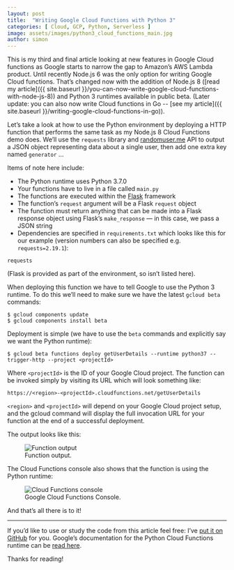 ```yaml
---
layout: post
title:  "Writing Google Cloud Functions with Python 3"
categories: [ Cloud, GCP, Python, Serverless ]
image: assets/images/python3_cloud_functions_main.jpg
author: simon
---
```

This is my third and final article looking at new features in Google Cloud functions as Google starts to narrow the gap to Amazon’s AWS Lambda product. Until recently Node.js 6 was the only option for writing Google Cloud functions. That’s changed now with the addition of Node.js 8 ([read my article]({{ site.baseurl }}/you-can-now-write-google-cloud-functions-with-node-js-8)) and Python 3 runtimes available in public beta. (Later update: you can also now write Cloud functions in Go -- [see my article]({{ site.baseurl }}/writing-google-cloud-functions-in-go)).

Let’s take a look at how to use the Python environment by deploying a HTTP function that performs the same task as my Node.js 8 Cloud Functions demo does. We’ll use the `requests` library and [randomuser.me](https://randomuser.me/) API to output a JSON object representing data about a single user, then add one extra key named `generator` ...

<script src="https://gist.github.com/simonprickett/330a0892643b8fb1fc4e03a27437f875.js"></script>

Items of note here include:

* The Python runtime uses Python 3.7.0
* Your functions have to live in a file called `main.py`
* The functions are executed within the [Flask](https://palletsprojects.com/p/flask/) framework
* The function’s `request` argument will be a Flask `request` object
* The function must return anything that can be made into a Flask response object using Flask’s `make_response` — in this case, we pass a JSON string
* Dependencies are specified in `requirements.txt` which looks like this for our example (version numbers can also be specified e.g. `requests=2.19.1`):

```
requests
```

(Flask is provided as part of the environment, so isn’t listed here).

When deploying this function we have to tell Google to use the Python 3 runtime. To do this we’ll need to make sure we have the latest `gcloud beta` commands:

```
$ gcloud components update
$ gcloud components install beta
```

Deployment is simple (we have to use the `beta` commands and explicitly say we want the Python runtime):

```
$ gcloud beta functions deploy getUserDetails --runtime python37 --trigger-http --project <projectId>
```

Where `<projectId>` is the ID of your Google Cloud project. The function can be invoked simply by visiting its URL which will look something like:

```
https://<region>-<projectId>.cloudfunctions.net/getUserDetails
```

`<region>` and `<projectId>` will depend on your Google Cloud project setup, and the gcloud command will display the full invocation URL for your function at the end of a successful deployment.

The output looks like this:

<figure class="figure">
  <img src="{{ site.baseurl }}/assets/images/python3_cloud_functions_output.png" class="figure-img img-fluid" alt="Function output">
  <figcaption class="figure-caption text-center">Function output.</figcaption>
</figure>

The Cloud Functions console also shows that the function is using the Python runtime:

<figure class="figure">
  <img src="{{ site.baseurl }}/assets/images/python3_cloud_functions_console.png" class="figure-img img-fluid" alt="Cloud Functions console">
  <figcaption class="figure-caption text-center">Google Cloud Functions Console.</figcaption>
</figure>

And that’s all there is to it!

---

If you’d like to use or study the code from this article feel free: I’ve [put it on GitHub](https://github.com/simonprickett/google-cloud-functions-python) for you. Google’s documentation for the Python Cloud Functions runtime can be [read here](https://cloud.google.com/functions/docs/concepts/python-runtime).

Thanks for reading!